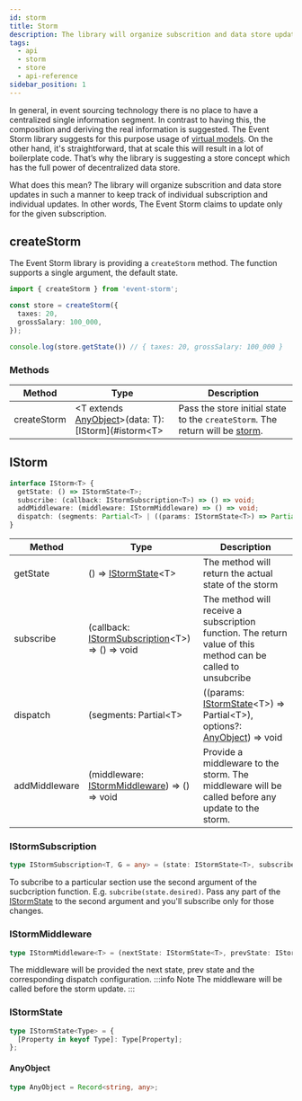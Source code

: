 ```yaml
---
id: storm
title: Storm
description: The library will organize subscrition and data store updates in such a manner to keep track of individual subscription and individual updates. In other words, The Event Storm claims to update only for the given subscription.
tags:
  - api
  - storm
  - store
  - api-reference
sidebar_position: 1
---
```


In general, in event sourcing technology there is no place to have a centralized single information segment. In contrast to having this, the composition and deriving the real information is suggested. The Event Storm library suggests for this purpose usage of [virtual models](./virtualModel.md). On the other hand, it's straightforward, that at scale this will result in a lot of boilerplate code. That’s why the library is suggesting a store concept which has the full power of decentralized data store.

What does this mean? The library will organize subscrition and data store updates in such a manner to keep track of individual subscription and individual updates. In other words, The Event Storm claims to update only for the given subscription.

## createStorm

The Event Storm library is providing a `createStorm` method. The function supports a single argument, the default state.

```typescript
import { createStorm } from 'event-storm';

const store = createStorm({
  taxes: 20,
  grossSalary: 100_000,
});

console.log(store.getState()) // { taxes: 20, grossSalary: 100_000 }
```

### Methods

| Method | Type | Description |
|   -    |   -   |      -     |
| createStorm | &lt;T extends [AnyObject](#anyobject)>(data: T): [IStorm](#istorm&lt;T> | Pass the store initial state to the `createStorm`. The return will be [storm](#istorm). |

## IStorm

```typescript
interface IStorm<T> {
  getState: () => IStormState<T>;
  subscribe: (callback: IStormSubscription<T>) => () => void;
  addMiddleware: (middleware: IStormMiddleware) => () => void;
  dispatch: (segments: Partial<T> | ((params: IStormState<T>) => Partial<T>), options?: AnyObject) => void;
}
```

| Method | Type | Description |
|   -    |   -   |      -     |
| getState | () => [IStormState](#istormstate)&lt;T> | The method will return the actual state of the storm |
| subscribe | (callback: [IStormSubscription](#istormsubscription)&lt;T>) => () => void | The method will receive a subscription function. The return value of this method can be called to unsubcribe |
| dispatch | (segments: Partial&lt;T> | ((params: [IStormState](#istormstate)&lt;T>) => Partial&lt;T>), options?: [AnyObject](#anyobject)) => void | The method must be used to update the storm state. The `dispatch` can provide partial state. The `dispatch` first argument can be invoked as a function. In case when the first argument is a function it will receive the last state of the storm as an argument. The `dispatch` also received a second argument. Use that argument for your own purposes(e.g. creating a middleware) |
| addMiddleware | (middleware: [IStormMiddleware](#istormmiddleware)) => () => void | Provide a middleware to the storm. The middleware will be called before any update to the storm. |


### IStormSubscription

```typescript
type IStormSubscription<T, G = any> = (state: IStormState<T>, subscribe: (state: G) => G) => void
```

To subcribe to a particular section use the second argument of the sucbcription function. E.g. `subcribe(state.desired)`. Pass any part of the [IStormState](#istormstate) to the second argument and you'll subscribe only for those changes. 

### IStormMiddleware

```typescript
type IStormMiddleware<T> = (nextState: IStormState<T>, prevState: IStormState<T>, configs: AnyObject) => void
```

The middleware will be provided the next state, prev state and the corresponding dispatch configuration. 
:::info Note
The middleware will be called before the storm update.
:::
### IStormState

``` typescript
type IStormState<Type> = {
  [Property in keyof Type]: Type[Property];
};
```


#### AnyObject

```typescript
type AnyObject = Record<string, any>;
```
